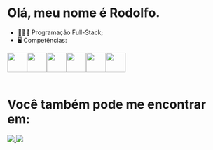 <h1>Olá, meu nome é Rodolfo.</h1>

- 👨🏻‍💻 Programação Full-Stack;<br>
- 🖥️ Competências:<br>

<div style='display: flex;'>
    
  <img width='45px' src="https://cdn.jsdelivr.net/gh/devicons/devicon/icons/python/python-original.svg" />

  <img width='45px' src="https://cdn.jsdelivr.net/gh/devicons/devicon/icons/django/django-plain.svg" />
  
  <img width='45px' src="https://cdn.jsdelivr.net/gh/devicons/devicon/icons/html5/html5-original.svg" />

  <img width='45px' src="https://cdn.jsdelivr.net/gh/devicons/devicon/icons/css3/css3-original.svg" />

  <img width='45px' src="https://cdn.jsdelivr.net/gh/devicons/devicon/icons/javascript/javascript-original.svg" />

  <img width='45px' src="https://cdn.jsdelivr.net/gh/devicons/devicon/icons/sqlite/sqlite-original.svg" />
  
</div><br>

<h1>Você também pode me encontrar em:</h1>

  <a href="https://www.linkedin.com/in/rodolfo-bezerra-ab071a277/">
  <img src="https://img.shields.io/badge/LinkedIn-0077B5?style=for-the-badge&logo=linkedin&logoColor=white" />
  </a>
  
  <a href="https://github.com/Rodolfo-desenvolve">
  <img src="https://img.shields.io/badge/github-000000?style=for-the-badge&logo=github&logoColor=white" />
  </a><br>

  

